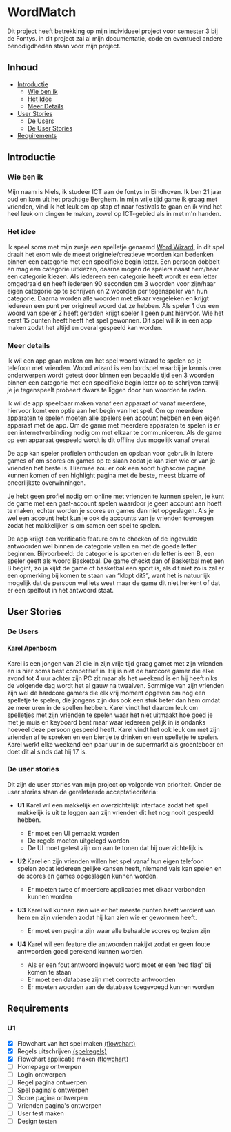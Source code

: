 # WordMatch

Dit project heeft betrekking op mijn individueel project voor semester 3 bij de Fontys. in dit project zal al mijn documentatie, code en eventueel andere benodigdheden staan voor mijn project. 


## Inhoud

- [Introductie](#introductie)
  - [Wie ben ik](#wie-ben-ik)
  - [Het Idee](#het-idee)
  - [Meer Details](#meer-details)
- [User Stories](#user-stories)
  - [De Users](#de-users)
  - [De User Stories](#de-user-stories)
- [Requirements](#requirements)


## Introductie

### Wie ben ik

Mijn naam is Niels, ik studeer ICT aan de fontys in Eindhoven. Ik ben 21 jaar oud en kom uit het prachtige Berghem. In mijn vrije tijd game ik graag met vrienden, vind ik het leuk om op stap of naar festivals te gaan en ik vind het heel leuk om dingen te maken, zowel op ICT-gebied als in met m'n handen.  

### Het idee

Ik speel soms met mijn zusje een spelletje genaamd [Word Wizard](https://www.megableu.com/regles-jeu/woordwizard-flashbac.pdf), in dit spel draait het erom wie de meest originele/creatieve woorden kan bedenken binnen een categorie met een specifieke begin letter. Een persoon dobbelt en mag een categorie uitkiezen, daarna mogen de spelers naast hem/haar een categorie kiezen. Als iedereen een categorie heeft wordt er een letter omgedraaid en heeft iedereen 90 seconden om 3 woorden voor zijn/haar eigen categorie op te schrijven en 2 woorden per tegenspeler van hun categorie. Daarna worden alle woorden met elkaar vergeleken en krijgt iedereen een punt per origineel woord dat ze hebben. Als speler 1 dus een woord van speler 2 heeft geraden krijgt speler 1 geen punt hiervoor. Wie het eerst 15 punten heeft heeft het spel gewonnen. Dit spel wil ik in een app maken zodat het altijd en overal gespeeld kan worden. 

### Meer details

Ik wil een app gaan maken om het spel woord wizard te spelen op je telefoon met vrienden. Woord wizard is een bordspel waarbij je kennis over onderwerpen wordt getest door binnen een bepaalde tijd een 3 woorden binnen een categorie met een specifieke begin letter op te schrijven terwijl je je tegenspeelt probeert dwars te liggen door hun woorden te raden. 

Ik wil de app speelbaar maken vanaf een apparaat of vanaf meerdere, hiervoor komt een optie aan het begin van het spel. Om op meerdere apparaten te spelen moeten alle spelers een account hebben en een eigen apparaat met de app. Om de game met meerdere apparaten te spelen is er een internetverbinding nodig om met elkaar te communiceren. Als de game op een apparaat gespeeld wordt is dit offline dus mogelijk vanaf overal. 

De app kan speler profielen onthouden en opslaan voor gebruik in latere games of om scores en games op te slaan zodat je kan zien wie er van je vrienden het beste is. Hiermee zou er ook een soort highscore pagina kunnen komen of een highlight pagina met de beste, meest bizarre of oneerlijkste overwinningen.  

Je hebt geen profiel nodig om online met vrienden te kunnen spelen, je kunt de game met een gast-account spelen waardoor je geen account aan hoeft te maken, echter worden je scores en games dan niet opgeslagen. Als je wel een account hebt kun je ook de accounts van je vrienden toevoegen zodat het makkelijker is om samen een spel te spelen. 

De app krijgt een verificatie feature om te checken of de ingevulde antwoorden wel binnen de categorie vallen en met de goede letter beginnen. Bijvoorbeeld: de categorie is sporten en de letter is een B, een speler geeft als woord Basketbal. De game checkt dan of Basketbal met een B begint, zo ja kijkt de game of basketbal een sport is, als dit niet zo is zal er een opmerking bij komen te staan van “klopt dit?”, want het is natuurlijk mogelijk dat de persoon wel iets weet maar de game dit niet herkent of dat er een spelfout in het antwoord staat. 


## User Stories

### De Users

#### Karel Apenboom

Karel is een jongen van 21 die in zijn vrije tijd graag gamet met zijn vrienden en is hier soms best competitief in. Hij is niet de hardcore gamer die elke avond tot 4 uur achter zijn PC zit maar als het weekend is en hij heeft niks de volgende dag wordt het al gauw na twaalven. Sommige van zijn vrienden zijn wel de hardcore gamers die elk vrij moment opgeven om nog een spelletje te spelen, die jongens zijn dus ook een stuk beter dan hem omdat ze meer uren in de spellen hebben. Karel vindt het daarom leuk om spelletjes met zijn vrienden te spelen waar het niet uitmaakt hoe goed je met je muis en keyboard bent maar waar iedereen gelijk in is ondanks hoeveel deze persoon gespeeld heeft. Karel vindt het ook leuk om met zijn vrienden af te spreken en een biertje te drinken en een spelletje te spelen. Karel werkt elke weekend een paar uur in de supermarkt als groenteboer en doet dit al sinds dat hij 17 is. 


### De user stories
Dit zijn de user stories van mijn project op volgorde van prioriteit. Onder de user stories staan de gerelateerde acceptatiecriteria:


- **U1** Karel wil een makkelijk en overzichtelijk interface zodat het spel makkelijk is uit te leggen aan zijn vrienden dit het nog nooit gespeeld hebben. 
  - Er moet een UI gemaakt worden
  - De regels moeten uitgelegd worden
  - De UI moet getest zijn om aan te tonen dat hij overzichtelijk is


- **U2** Karel en zijn vrienden willen het spel vanaf hun eigen telefoon spelen zodat iedereen gelijke kansen heeft, niemand vals kan spelen en de scores en games opgeslagen kunnen worden.
    - Er moeten twee of meerdere applicaties met elkaar verbonden kunnen worden


- **U3** Karel wil kunnen zien wie er het meeste punten heeft verdient van hem en zijn vrienden zodat hij kan zien wie er gewonnen heeft. 
    - Er moet een pagina zijn waar alle behaalde scores op tezien zijn


- **U4** Karel wil een feature die antwoorden nakijkt zodat er geen foute antwoorden goed gerekend kunnen worden. 
    - Als er een fout antwoord ingevuld word moet er een 'red flag' bij komen te staan
    - Er moet een database zijn met correcte antwoorden
    - Er moeten woorden aan de database toegevoegd kunnen worden



## Requirements

### U1

  - [x] Flowchart van het spel maken [(flowchart)](https://github.com/fokkinkniels/WordMatch/blob/main/Documentatie/WoordMatch_Flowchart_Game.png)
  - [x] Regels uitschrijven [(spelregels)](https://github.com/fokkinkniels/WordMatch/blob/main/Documentatie/Regels.md)
  - [x] Flowchart applicatie maken [(flowchart)](https://github.com/fokkinkniels/WordMatch/blob/main/Documentatie/WoordMatch_Flowchart_Application_Frontend.png)
  - [ ] Homepage ontwerpen
  - [ ] Login ontwerpen
  - [ ] Regel pagina ontwerpen
  - [ ] Spel pagina's ontwerpen
  - [ ] Score pagina ontwerpen
  - [ ] Vrienden pagina's ontwerpen
  - [ ] User test maken
  - [ ] Design testen
